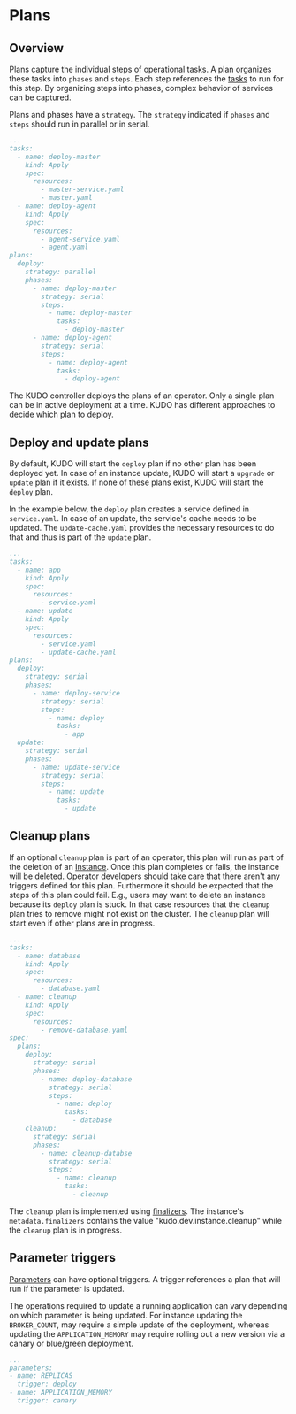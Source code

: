 # Plans

## Overview

Plans capture the individual steps of operational tasks. A plan organizes these tasks into `phases` and `steps`. Each step references the [tasks](tasks.md) to run for this step. By organizing steps into phases, complex behavior of services can be captured.

Plans and phases have a `strategy`. The `strategy` indicated if `phases` and `steps` should run in parallel or in serial.

```yaml
...
tasks:
  - name: deploy-master
    kind: Apply
    spec:
      resources:
        - master-service.yaml
        - master.yaml
  - name: deploy-agent
    kind: Apply
    spec:
      resources:
        - agent-service.yaml
        - agent.yaml
plans:
  deploy:
    strategy: parallel
    phases:
      - name: deploy-master
        strategy: serial
        steps:
          - name: deploy-master
            tasks:
              - deploy-master
      - name: deploy-agent
        strategy: serial
        steps:
          - name: deploy-agent
            tasks:
              - deploy-agent
```

The KUDO controller deploys the plans of an operator. Only a single plan can be in active deployment at a time. KUDO has  different approaches to decide which plan to deploy.

## Deploy and update plans

By default, KUDO will start the `deploy` plan if no other plan has been deployed yet. In case of an instance update, KUDO will start a `upgrade` or `update` plan if it exists. If none of these plans exist, KUDO will start the `deploy` plan.

In the example below, the `deploy` plan creates a service defined in `service.yaml`. In case of an update, the service's cache needs to be updated. The `update-cache.yaml` provides the necessary resources to do that and thus is part of the `update` plan.

```yaml
...
tasks:
  - name: app
    kind: Apply
    spec:
      resources:
        - service.yaml
  - name: update
    kind: Apply
    spec:
      resources:
        - service.yaml
        - update-cache.yaml
plans:
  deploy:
    strategy: serial
    phases:
      - name: deploy-service
        strategy: serial
        steps:
          - name: deploy
            tasks:
              - app
  update:
    strategy: serial
    phases:
      - name: update-service
        strategy: serial
        steps:
          - name: update
            tasks:
              - update
```

## Cleanup plans

If an optional `cleanup` plan is part of an operator, this plan will run as part of the deletion of an [Instance](../what-is-kudo.md#main-concepts). Once this plan completes or fails, the instance will be deleted.
Operator developers should take care that there aren't any triggers defined for this plan. Furthermore it should be expected that the steps of this plan could fail. E.g., users may want to delete an instance because its `deploy` plan is stuck. In that case resources that the `cleanup` plan tries to remove might not exist on the cluster. The `cleanup` plan will start even if other plans are in progress.

```yaml
...
tasks:
  - name: database
    kind: Apply
    spec:
      resources:
        - database.yaml
  - name: cleanup
    kind: Apply
    spec:
      resources:
        - remove-database.yaml
spec:
  plans:
    deploy:
      strategy: serial
      phases:
        - name: deploy-database
          strategy: serial
          steps:
            - name: deploy
              tasks:
                - database
    cleanup:
      strategy: serial
      phases:
        - name: cleanup-databse
          strategy: serial
          steps:
            - name: cleanup
              tasks:
                - cleanup
```

The `cleanup` plan is implemented using [finalizers](https://kubernetes.io/docs/tasks/access-kubernetes-api/custom-resources/custom-resource-definitions/#finalizers). The instance's `metadata.finalizers` contains the value "kudo.dev.instance.cleanup" while the `cleanup` plan is in progress.

## Parameter triggers

[Parameters](parameters.md) can have optional triggers. A trigger references a plan that will run if the parameter is updated.

The operations required to update a running application can vary depending on which parameter is
being updated. For instance updating the `BROKER_COUNT`, may require a simple update of the deployment, whereas
updating the `APPLICATION_MEMORY` may require rolling out a new version via a canary or blue/green deployment.

```yaml
...
parameters:
- name: REPLICAS
  trigger: deploy
- name: APPLICATION_MEMORY
  trigger: canary
```
